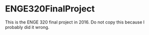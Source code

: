 # ENGE320FinalProject
This is the ENGE 320 final project in 2016. Do not copy this because I probably did it wrong.
